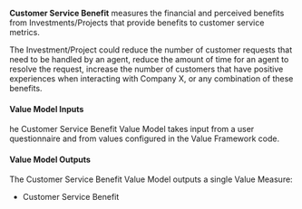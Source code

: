 
**Customer Service Benefit** measures the financial and perceived benefits from Investments/Projects that provide benefits to customer service metrics. 

The Investment/Project could reduce the number of customer requests that need to be handled by an agent, reduce the amount of time for an agent to resolve the request, increase the number of customers that have positive experiences when interacting with Company X, or any combination of these benefits.

#### Value Model Inputs

he Customer Service Benefit Value Model takes input from a user questionnaire and from values configured in the Value Framework code.

#### Value Model Outputs

The Customer Service Benefit Value Model outputs a single Value Measure:
- Customer Service Benefit
